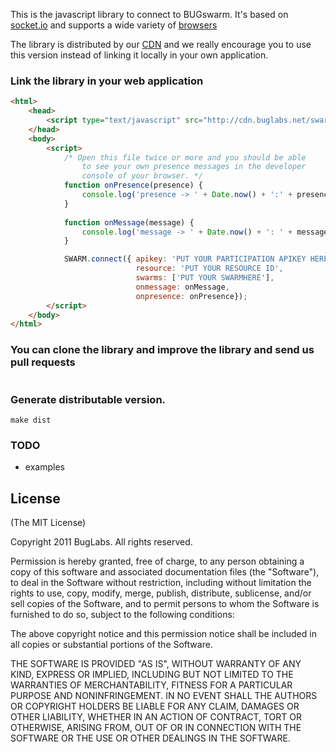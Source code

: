 This is the javascript library to connect to BUGswarm. It's based on [socket.io](http://socket.io) and supports a wide
variety of [browsers](http://socket.io/#browser-support)

The library is distributed by our [CDN](http://en.wikipedia.org/wiki/Content_delivery_network) and 
we really encourage you to use this version instead of linking it locally in your own application.

### Link the library in your web application

```html
<html>
    <head>
        <script type="text/javascript" src="http://cdn.buglabs.net/swarm/swarm-v0.3.0.js"></script>
    </head>
    <body>
        <script>
            /* Open this file twice or more and you should be able 
                to see your own presence messages in the developer 
                console of your browser. */
            function onPresence(presence) {
                console.log('presence -> ' + Date.now() + ':' + presence);
            }
        
            function onMessage(message) {
                console.log('message -> ' + Date.now() + ': ' + message);
            }

            SWARM.connect({ apikey: 'PUT YOUR PARTICIPATION APIKEY HERE',
                            resource: 'PUT YOUR RESOURCE ID',
                            swarms: ['PUT YOUR SWARMHERE'],
                            onmessage: onMessage, 
                            onpresence: onPresence});
        </script>
    </body>
</html>
```

### You can clone the library and improve the library and send us pull requests
```
```

### Generate distributable version.
```shell
make dist
```

### TODO 
- examples

## License
(The MIT License)

Copyright 2011 BugLabs. All rights reserved.

Permission is hereby granted, free of charge, to any person obtaining a copy
of this software and associated documentation files (the "Software"), to
deal in the Software without restriction, including without limitation the
rights to use, copy, modify, merge, publish, distribute, sublicense, and/or
sell copies of the Software, and to permit persons to whom the Software is
furnished to do so, subject to the following conditions:

The above copyright notice and this permission notice shall be included in
all copies or substantial portions of the Software.

THE SOFTWARE IS PROVIDED "AS IS", WITHOUT WARRANTY OF ANY KIND, EXPRESS OR
IMPLIED, INCLUDING BUT NOT LIMITED TO THE WARRANTIES OF MERCHANTABILITY,
FITNESS FOR A PARTICULAR PURPOSE AND NONINFRINGEMENT. IN NO EVENT SHALL THE
AUTHORS OR COPYRIGHT HOLDERS BE LIABLE FOR ANY CLAIM, DAMAGES OR OTHER
LIABILITY, WHETHER IN AN ACTION OF CONTRACT, TORT OR OTHERWISE, ARISING
FROM, OUT OF OR IN CONNECTION WITH THE SOFTWARE OR THE USE OR OTHER DEALINGS
IN THE SOFTWARE.


